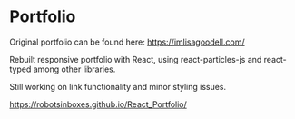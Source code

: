 # Portfolio

Original portfolio can be found here: https://imlisagoodell.com/

Rebuilt responsive portfolio with React, using react-particles-js and react-typed among other libraries.

Still working on link functionality and minor styling issues.

https://robotsinboxes.github.io/React_Portfolio/

